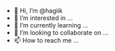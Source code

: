 - 👋 Hi, I’m @hagiik
- 👀 I’m interested in ...
- 🌱 I’m currently learning ...
- 💞️ I’m looking to collaborate on ...
- 📫 How to reach me ...

<!---
hagiik/hagiik is a ✨ special ✨ repository because its `README.md` (this file) appears on your GitHub profile.
You can click the Preview link to take a look at your changes.
--->
